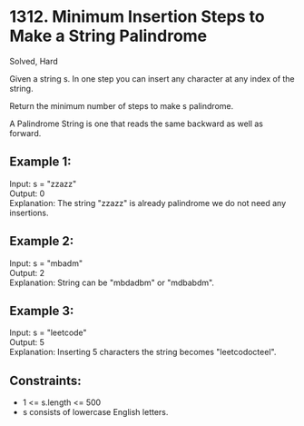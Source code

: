 # 1312. Minimum Insertion Steps to Make a String Palindrome
Solved, Hard  

Given a string s. In one step you can insert any character at any index of the string.  

Return the minimum number of steps to make s palindrome.  

A Palindrome String is one that reads the same backward as well as forward.  

 

Example 1:
---
Input: s = "zzazz"  
Output: 0  
Explanation: The string "zzazz" is already palindrome we do not need any insertions.  

Example 2:  
---
Input: s = "mbadm"  
Output: 2  
Explanation: String can be "mbdadbm" or "mdbabdm".  

Example 3:
---
Input: s = "leetcode"  
Output: 5  
Explanation: Inserting 5 characters the string becomes "leetcodocteel".  
 

Constraints:
---
- 1 <= s.length <= 500
- s consists of lowercase English letters.
